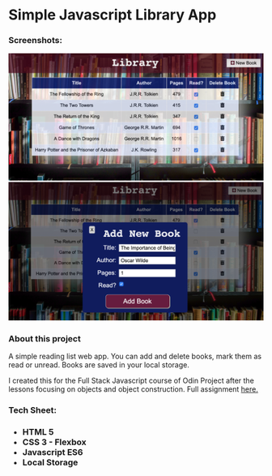 <h1>Simple Javascript Library App</h1>
<h3>Screenshots: </h3>
<img src="images/Screen Shot 2019-08-24 at 3.43.38 PM.png">
<br>
<img src="images/Screen Shot 2019-08-24 at 3.45.03 PM.png">

<h3>About this project</h3>
<p>A simple reading list web app. You can add and delete books, mark them as read or unread. Books are saved in your local storage.</p>
<p>I created this for the Full Stack Javascript course of Odin Project after the lessons focusing on objects and object construction. Full assignment <a href="https://www.theodinproject.com/courses/javascript/lessons/library?ref=lnav">here.</a>
 


<h3>Tech Sheet: <h3>
  <ul>
    <li>HTML 5</li>
    <li>CSS 3 - Flexbox</li>
    <li>Javascript ES6</li>
    <li>Local Storage</li>
   </u>
